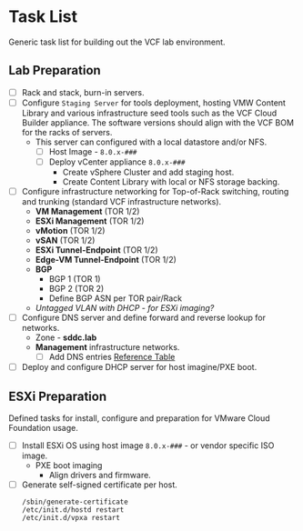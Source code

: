 # Task List

Generic task list for building out the VCF lab environment.

## Lab Preparation

- [ ] Rack and stack, burn-in servers.
- [ ] Configure ```Staging Server``` for tools deployment, hosting VMW Content Library and various infrastructure seed tools such as the VCF Cloud Builder appliance.  The software versions should align with the VCF BOM for the racks of servers.
  - This server can configured with a local datastore and/or NFS.
    - [ ] Host Image - ```8.0.x-###```
    - [ ] Deploy vCenter appliance  ```8.0.x-###```
      - Create vSphere Cluster and add staging host.
      - Create Content Library with local or NFS storage backing.
- [ ] Configure infrastructure networking for Top-of-Rack switching, routing and trunking (standard VCF infrastructure networks).
  - **VM Management** (TOR 1/2)
  - **ESXi Management** (TOR 1/2)
  - **vMotion** (TOR 1/2)
  - **vSAN** (TOR 1/2)
  - **ESXi Tunnel-Endpoint** (TOR 1/2)
  - **Edge-VM Tunnel-Endpoint** (TOR 1/2)
  - **BGP**
    - BGP 1 (TOR 1)
    - BGP 2 (TOR 2)
    - Define BGP ASN per TOR pair/Rack
  - *Untagged VLAN with DHCP - for ESXi imaging?*
- [ ] Configure DNS server and define forward and reverse lookup for networks.
  - Zone - **sddc.lab**
  - **Management** infrastructure networks.
    - [ ] Add DNS entries [Reference Table](dns.md)
- [ ] Deploy and configure DHCP server for host imagine/PXE boot.

## ESXi Preparation

Defined tasks for install, configure and preparation for VMware Cloud Foundation usage.

- [ ] Install ESXi OS using host image ```8.0.x-###``` - or vendor specific ISO image.
  - PXE boot imaging
    - Align drivers and firmware.
- [ ] Generate self-signed certificate per host.
  ~~~
  /sbin/generate-certificate
  /etc/init.d/hostd restart
  /etc/init.d/vpxa restart
  ~~~